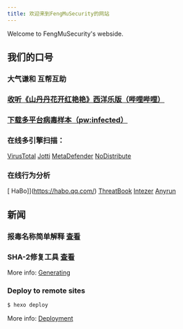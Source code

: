 ```yaml
---
title: 欢迎来到FengMuSecurity的网站
---
```


Welcome to FengMuSecurity's webside.


## 我们的口号

### 大气谦和 互帮互助

### [收听《山丹丹花开红艳艳》西洋乐版（哔哩哔哩）]( https://www.bilibili.com/video/BV1fT411w7Y5?share_source=copy_web&vd_source=d170321c549780daa8eecb0e5f1dfb4c)
### [下载多平台病毒样本（pw:infected）](https://pro.huang1111.cn/s/ZWNSy)


### 在线多引擎扫描：
[ VirusTotal](https://www.virustotal.com/#/home/upload)
[ Jotti](http://virusscan.jotti.org/)
[ MetaDefender](https://metadefender.opswat.com/#!/)
[ NoDistribute](https://nodistribute.com/)
### 在线行为分析
[ HaBo]](https://habo.qq.com/)
[ ThreatBook](https://s.threatbook.cn/)
[  Intezer](https://analyze.intezer.com/#/)
[ Anyrun](https://app.any.run/)


## 新闻
### 报毒名称简单解释 [查看](virusname.html)
### SHA-2修复工具 [查看](fix.html)

More info: [Generating](https://hexo.io/docs/generating.html)

### Deploy to remote sites

```bash
$ hexo deploy
```

More info: [Deployment](https://hexo.io/docs/deployment.html)
